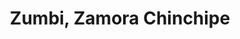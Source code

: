 ---
title: Zumbi, Zamora Chinchipe
url: /zumbi-zamora-chinchipe/
latitude: -3.892
longitude: -78.778
---